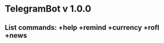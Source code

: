 # TelegramBot v 1.0.0
List commands:
+help
+remind
+currency
+rofl
+news
-----------------------------------------------------------------------------------